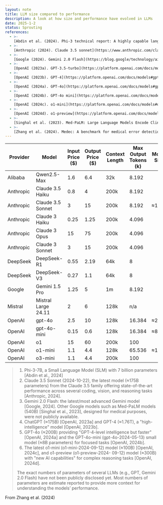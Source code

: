 ```yaml
---
layout: note
title: LLM size compared to performance
description: A look at how size and performance have evolved in LLMs
date: 2025-1-2
status: Sprouting
references:
  - >-
    [Abdin et al. (2024). Phi-3 technical report: A highly capable language model locally on your phone](https://arxiv.org/abs/2404.14219)
  - >-
    [Anthropic (2024). Claude 3.5 sonnet](https://www.anthropic.com/claude/sonnet)
  - >-
    [Google (2024). Gemini 2.0 Flash](https://blog.google/technology/ai/gemini-2-0/)
  - >-
    [OpenAI (2023a). GPT-3.5-turbo](https://platform.openai.com/docs/models#gpt-3-5-turbo)
  - >-
    [OpenAI (2023b). GPT-4](https://platform.openai.com/docs/models#gpt-4-turbo-and-gpt-4)
  - >-
    [OpenAI (2024a). GPT-4o](https://platform.openai.com/docs/models#gpt-4o)
  - >-
    [OpenAI (2024b). GPT-4o mini](https://platform.openai.com/docs/models#gpt-4o-mini)
  - >-
    [OpenAI (2024c). o1-mini](https://platform.openai.com/docs/models#o1)
  - >-
    [OpenAI (2024d). o1-preview](https://platform.openai.com/docs/models#o1-preview)
  - >-
    [Singhal et al. (2023). Med-PaLM: Large Language Models Encode Clinical Knowledge](https://arxiv.org/abs/2212.13138)
  - >-
    [Zhang et al. (2024). Medec: A benchmark for medical error detection and correction in clinical notes](https://arxiv.org/pdf/2412.19260)
---
```



| Provider  | Model              | Input Price ($) | Output Price ($) | Context Length | Max Output Tokens (k) | Model Size |
|-----------|--------------------|-----------------|------------------|----------------|-----------------------|------------|
| Alibaba   | Qwen2.5-Max        | 1.6             | 6.4              | 32k            | 8.192                 |            |
| Anthropic | Claude 3.5 Haiku   | 0.8             | 4                | 200k           | 8.192                 |            |
| Anthropic | Claude 3.5 Sonnet  | 3               | 15               | 200k           | 8.192                 | ≈175B      |
| Anthropic | Claude 3 Haiku     | 0.25            | 1.25             | 200k           | 4.096                 |            |
| Anthropic | Claude 3 Opus      | 15              | 75               | 200k           | 4.096                 |            |
| Anthropic | Claude 3 Sonnet    | 3               | 15               | 200k           | 4.096                 |            |
| DeepSeek  | DeepSeek-R1        | 0.55            | 2.19             | 64k            | 8                    |            |
| DeepSeek  | DeepSeek-V3        | 0.27            | 1.1              | 64k            | 8                    |            |
| Google    | Gemini 1.5 Pro     | 1.25            | 5                | 1m             | 8.192                 |            |
| Mistral   | Mistral Large 24.11| 2               | 6                | 128k           | n/a                   |            |
| OpenAI    | gpt-4o             | 2.5             | 10               | 128k           | 16.384                | ≈200B      |
| OpenAI    | gpt-4o-mini        | 0.15            | 0.6              | 128k           | 16.384                | ≈8B        |
| OpenAI    | o1                 | 15              | 60               | 200k           | 100                   |            |
| OpenAI    | o1-mini            | 1.1             | 4.4              | 128k           | 65.536                | ≈100B      |
| OpenAI    | o3-mini            | 1.1             | 4.4              | 200k           | 100                   |            |

> 1. Phi-3-7B, a Small Language Model (SLM) with 7 billion parameters [Abdin et al., 2024]
> 2. Claude 3.5 Sonnet (2024-10-22), the latest model (≈175B parameters) from the Claude 3.5 family offering
>    state-of-the-art performance across several coding, vision, and reasoning tasks [Anthropic, 2024].
> 3. Gemini 2.0 Flash: the latest/most advanced Gemini model [Google, 2024]. Other Google models such as
>    Med-PaLM models (540B) [Singhal et al., 2023], designed for medical purposes, were not publicly available.
> 4. ChatGPT (≈175B) [OpenAI, 2023a] and GPT-4 (≈1.76T), a "high-intelligence" model [OpenAI, 2023b].
> 5. GPT-4o (≈200B) providing "GPT-4-level intelligence but faster" [OpenAI, 2024a] and the GPT-4o-mini
>    (gpt-4o-2024-05-13) small model (≈8B parameters) for focused tasks [OpenAI, 2024b].
> 6. The latest o1-mini (o1-mini-2024-09-12) model (≈100B) [OpenAI, 2024c], and o1-preview (o1-preview-2024-
>    09-12) model (≈300B) with "new AI capabilities" for complex reasoning tasks [OpenAI, 2024d]. 
> 
> The exact numbers of parameters of several LLMs (e.g., GPT, Gemini 2.0 Flash) have not been publicly disclosed yet.
> Most numbers of parameters are estimate reported to provide more context for understanding the models’ performance.

From Zhang et al. (2024)

